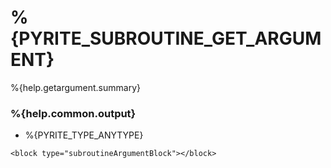 # %{PYRITE_SUBROUTINE_GET_ARGUMENT}

%{help.getargument.summary}

### %{help.common.output}

-   %{PYRITE_TYPE_ANYTYPE}

```
<block type="subroutineArgumentBlock"></block>
```
